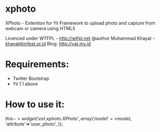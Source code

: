 xphoto
======

XPhoto - Extention for Yii Framework to upload photo and capture from webcam or camera using HTML5

Licenced under WTFPL - http://wtfpl.net
@author Muhammad Khayat - khayat@infest.or.id
Blog: http://yat.my.id


Requirements:
============
- Twitter Bootstrap
- Yii 1.1 above


How to use it:
================
$this->widget('ext.xphoto.XPhoto',array(
 	'model'=>$model,
 	'attribute'=>'user_photo',
));

